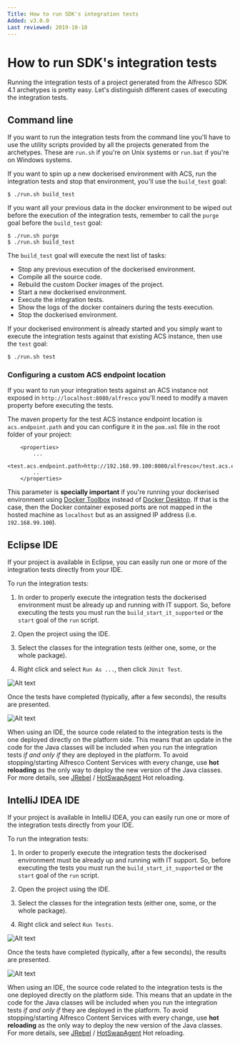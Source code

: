 ```yaml
---
Title: How to run SDK's integration tests
Added: v3.0.0
Last reviewed: 2019-10-18
---
```

# How to run SDK's integration tests

Running the integration tests of a project generated from the Alfresco SDK 4.1 archetypes is pretty easy. Let's distinguish different cases of executing the
integration tests. 

## Command line

If you want to run the integration tests from the command line you'll have to use the utility scripts provided by all the projects generated from the 
archetypes. These are `run.sh` if you're on Unix systems or `run.bat` if you're on Windows systems.

If you want to spin up a new dockerised environment with ACS, run the integration tests and stop that environment, you'll use the `build_test` goal:

```
$ ./run.sh build_test
```

If you want all your previous data in the docker environment to be wiped out before the execution of the integration tests, remember to call the `purge` goal
before the `build_test` goal:

```
$ ./run.sh purge
$ ./run.sh build_test
```

The `build_test` goal will execute the next list of tasks: 
* Stop any previous execution of the dockerised environment.
* Compile all the source code.
* Rebuild the custom Docker images of the project.
* Start a new dockerised environment.
* Execute the integration tests.
* Show the logs of the docker containers during the tests execution.
* Stop the dockerised environment.

If your dockerised environment is already started and you simply want to execute the integration tests against that existing ACS instance, then use the `test`
goal:

```
$ ./run.sh test
```

### Configuring a custom ACS endpoint location

If you want to run your integration tests against an ACS instance not exposed in `http://localhost:8080/alfresco` you'll need to modify a maven property 
before executing the tests. 

The maven property for the test ACS instance endpoint location is `acs.endpoint.path` and you can configure it in the `pom.xml` file in the root folder of your 
project:

```
    <properties>
        ...
        <test.acs.endpoint.path>http://192.168.99.100:8080/alfresco</test.acs.endpoint.path>
        ..
    </properties>
```

This parameter is **specially important** if you're running your dockerised environment using [Docker Toolbox](https://docs.docker.com/toolbox/) instead of 
[Docker Desktop](https://www.docker.com/products/docker-desktop). If that is the case, then the Docker container exposed ports are not mapped in the hosted
machine as `localhost` but as an assigned IP address (i.e. `192.168.99.100`). 

## Eclipse IDE

If your project is available in Eclipse, you can easily run one or more of the integration tests directly from your IDE.

To run the integration tests:

1. In order to properly execute the integration tests the dockerised environment must be already up and running with IT support. So, before executing the tests 
you must run the `build_start_it_supported` or the `start` goal of the `run` script.

2. Open the project using the IDE.

3. Select the classes for the integration tests (either one, some, or the whole package).

4. Right click and select `Run As ...`, then click `JUnit Test`.

![Alt text](../../docassets/images/sdk-it-eclipse-run.png "Eclipse integration tests run")

Once the tests have completed (typically, after a few seconds), the results are presented.

![Alt text](../../docassets/images/sdk-it-eclipse-results.png "Eclipse integration test execution results")

When using an IDE, the source code related to the integration tests is the one deployed directly on the platform side. This means that an update in the code 
for the Java classes will be included when you run the integration tests _if and only if_ they are deployed in the platform. To avoid stopping/starting 
Alfresco Content Services with every change, use **hot reloading** as the only way to deploy the new version of the Java classes. For more details, see 
[JRebel](../hot-reloading/jrebel.md) / [HotSwapAgent](../hot-reloading/hotswap-agent.md) Hot reloading.

## IntelliJ IDEA IDE

If your project is available in IntelliJ IDEA, you can easily run one or more of the integration tests directly from your IDE.

To run the integration tests:

1. In order to properly execute the integration tests the dockerised environment must be already up and running with IT support. So, before executing the tests 
you must run the `build_start_it_supported` or the `start` goal of the `run` script.

2. Open the project using the IDE.

3. Select the classes for the integration tests (either one, some, or the whole package).

4. Right click and select `Run Tests`.

![Alt text](../../docassets/images/sdk-it-intellij-run.png "IntelliJ IDEA integration tests run")

Once the tests have completed (typically, after a few seconds), the results are presented.

![Alt text](../../docassets/images/sdk-it-intellij-results.png "IntelliJ IDEA integration test execution results")

When using an IDE, the source code related to the integration tests is the one deployed directly on the platform side. This means that an update in the code 
for the Java classes will be included when you run the integration tests _if and only if_ they are deployed in the platform. To avoid stopping/starting 
Alfresco Content Services with every change, use **hot reloading** as the only way to deploy the new version of the Java classes. For more details, see 
[JRebel](../hot-reloading/jrebel.md) / [HotSwapAgent](../hot-reloading/hotswap-agent.md) Hot reloading.
